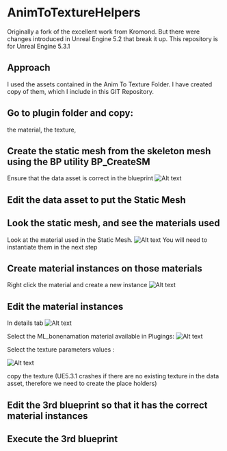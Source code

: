 # AnimToTextureHelpers

Originally a fork of the excellent work from Kromond. But there were changes introduced in Unreal Engine 5.2 that break it up.
This repository is for Unreal Engine 5.3.1

## Approach
I used the assets contained in the Anim To Texture Folder.
I have created copy of them, which I include in this GIT Repository.

## Go to plugin folder and copy:
the material, the texture, 

## Create the static mesh from the skeleton mesh using the BP utility BP_CreateSM
Ensure that the data asset is correct in the blueprint
![Alt text](image-3.png)

## Edit the data asset to put the Static Mesh

## Look the static mesh, and see the materials used
Look at the material used in the Static Mesh. 
![Alt text](image-4.png)
You will need to instantiate them in the next step

## Create material instances on those materials
Right click the material and create a new instance
![Alt text](image-5.png)

## Edit the material instances
In details tab
![Alt text](image.png)

Select the ML_bonenamation material available in Plugings:
![Alt text](image-6.png)

Select the texture parameters values :

![Alt text](image-1.png)

copy the texture (UE5.3.1 crashes if there are no existing texture in the data asset, therefore we need to create the place holders)

## Edit the 3rd blueprint so that it has the correct material instances

## Execute the 3rd blueprint


